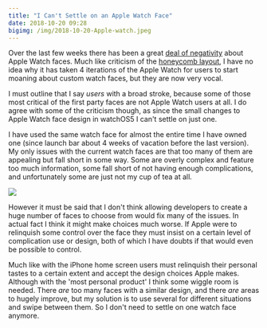 ```yaml
---
title: "I Can't Settle on an Apple Watch Face"
date: 2018-10-20 09:28
bigimg: /img/2018-10-20-Apple-watch.jpeg
---
```

Over the last few weeks there has been a great [deal of negativity](https://marco.org/2018/10/09/infograph-legibility) about Apple Watch faces. Much like criticism of the [honeycomb layout](https://gr36.com/2018-04-05-apple-watch-honeycomb/), I have no idea why it has taken 4 iterations of the Apple Watch for users to start moaning about custom watch faces, but they are now very vocal. 

I must outline that I say _users_ with a broad stroke, because some of those most critical of the first party faces are not Apple Watch users at all. I do agree with some of the criticism though, as since the small changes to Apple Watch face design in watchOS5 I can't settle on just one. 

I have used the same watch face for almost the entire time I have owned one (since launch bar about 4 weeks of vacation before the last version). My only issues with the current watch faces are that too many of them are appealing but fall short in some way. Some are overly complex and feature too much information, some fall short of not having enough complications, and unfortunately some are just not my cup of tea at all. 

![](https://gr36.github.io/img/2018-10-18-AppleWatch-faces.png)

However it must be said that I don't think allowing developers to create a huge number of faces to choose from would fix many of the issues. In actual fact I think it might make choices much worse. If Apple were to relinquish some control over the face they must insist on a certain level of complication use or design, both of which I have doubts if that would even be possible to control. 

Much like with the iPhone home screen users must relinquish their personal tastes to a certain extent and accept the design choices Apple makes. Although with the 'most personal product' I think some wiggle room is needed. There _are_ too many faces with a similar design, and there _are_ areas to hugely improve, but my solution is to use several for different situations and swipe between them. So I don't need to settle on one watch face anymore. 
